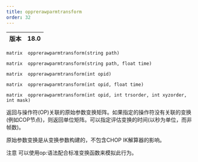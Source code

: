 ```yaml
---
title: opprerawparmtransform
order: 32
---
```

| 版本 | 18.0 |
| --- | --- |

`matrix  opprerawparmtransform(string path)`

`matrix  opprerawparmtransform(string path, float time)`

`matrix  opprerawparmtransform(int opid)`

`matrix  opprerawparmtransform(int opid, float time)`

`matrix  opprerawparmtransform(int opid, int trsorder, int xyzorder, int mask)`

返回与操作符(OP)关联的原始参数变换矩阵。如果指定的操作符没有关联的变换(例如COP节点)，则返回单位矩阵。可以指定评估变换的时间(以秒为单位，而非帧数)。

原始参数变换是从变换参数构建的，不包含CHOP IK解算器的影响。

注意
可以使用op:语法配合标准变换函数来模拟此行为。